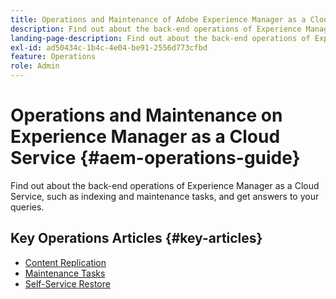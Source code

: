 ```yaml
---
title: Operations and Maintenance of Adobe Experience Manager as a Cloud Service
description: Find out about the back-end operations of Experience Manager as a Cloud Service, such as indexing and maintenance tasks, and get answers to your queries. 
landing-page-description: Find out about the back-end operations of Experience Manager as a Cloud Service, such as indexing and maintenance tasks, and get answers to your queries.
exl-id: ad50434c-1b4c-4e04-be91-2556d773cfbd
feature: Operations
role: Admin
---
```


# Operations and Maintenance on Experience Manager as a Cloud Service {#aem-operations-guide}

Find out about the back-end operations of Experience Manager as a Cloud Service, such as indexing and maintenance tasks, and get answers to your queries.

## Key Operations Articles {#key-articles}

* [Content Replication](replication.md)
* [Maintenance Tasks](maintenance.md)
* [Self-Service Restore](restore.md)

